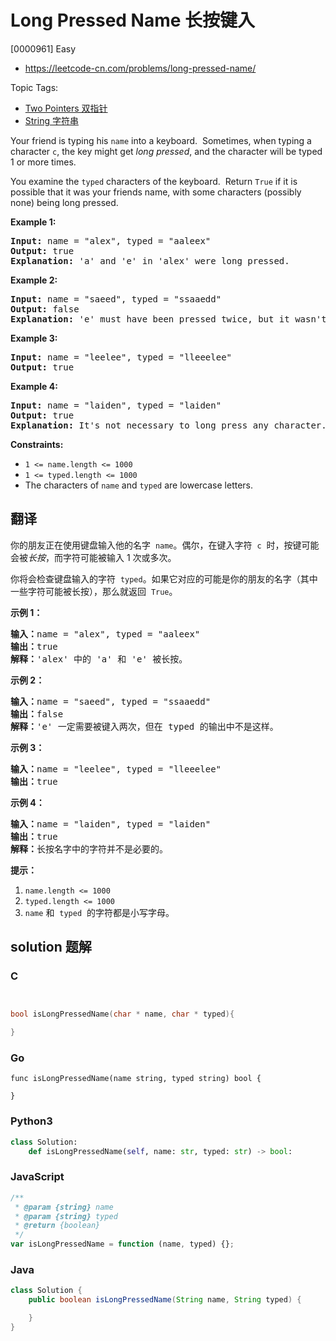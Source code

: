 # Long Pressed Name 长按键入

[0000961] Easy

- https://leetcode-cn.com/problems/long-pressed-name/

Topic Tags:

- [Two Pointers 双指针](https://leetcode-cn.com/tag/two-pointers/)
- [String 字符串](https://leetcode-cn.com/tag/string/)

Your friend is typing his `name` into a keyboard.  Sometimes, when typing a character `c`, the key might get _long pressed_, and the character will be typed 1 or more times.

You examine the `typed` characters of the keyboard.  Return `True` if it is possible that it was your friends name, with some characters (possibly none) being long pressed.

**Example 1:**

<pre><strong>Input:</strong> name = "alex", typed = "aaleex"
<strong>Output:</strong> true
<strong>Explanation: </strong>'a' and 'e' in 'alex' were long pressed.
</pre>

**Example 2:**

<pre><strong>Input:</strong> name = "saeed", typed = "ssaaedd"
<strong>Output:</strong> false
<strong>Explanation: </strong>'e' must have been pressed twice, but it wasn't in the typed output.
</pre>

**Example 3:**

<pre><strong>Input:</strong> name = "leelee", typed = "lleeelee"
<strong>Output:</strong> true
</pre>

**Example 4:**

<pre><strong>Input:</strong> name = "laiden", typed = "laiden"
<strong>Output:</strong> true
<strong>Explanation: </strong>It's not necessary to long press any character.
</pre>

**Constraints:**

- `1 <= name.length <= 1000`
- `1 <= typed.length <= 1000`
- The characters of `name` and `typed` are lowercase letters.

## 翻译

你的朋友正在使用键盘输入他的名字  `name`。偶尔，在键入字符  `c`  时，按键可能会被*长按*，而字符可能被输入 1 次或多次。

你将会检查键盘输入的字符  `typed`。如果它对应的可能是你的朋友的名字（其中一些字符可能被长按），那么就返回  `True`。

**示例 1：**

<pre><strong>输入：</strong>name = "alex", typed = "aaleex"
<strong>输出：</strong>true
<strong>解释：</strong>'alex' 中的 'a' 和 'e' 被长按。
</pre>

**示例 2：**

<pre><strong>输入：</strong>name = "saeed", typed = "ssaaedd"
<strong>输出：</strong>false
<strong>解释：</strong>'e' 一定需要被键入两次，但在 typed 的输出中不是这样。
</pre>

**示例 3：**

<pre><strong>输入：</strong>name = "leelee", typed = "lleeelee"
<strong>输出：</strong>true
</pre>

**示例 4：**

<pre><strong>输入：</strong>name = "laiden", typed = "laiden"
<strong>输出：</strong>true
<strong>解释：</strong>长按名字中的字符并不是必要的。
</pre>

**提示：**

1.  `name.length <= 1000`
2.  `typed.length <= 1000`
3.  `name` 和  `typed`  的字符都是小写字母。

## solution 题解

### C

```c


bool isLongPressedName(char * name, char * typed){

}
```

### Go

```golang
func isLongPressedName(name string, typed string) bool {

}
```

### Python3

```python
class Solution:
    def isLongPressedName(self, name: str, typed: str) -> bool:
```

### JavaScript

```javascript
/**
 * @param {string} name
 * @param {string} typed
 * @return {boolean}
 */
var isLongPressedName = function (name, typed) {};
```

### Java

```java
class Solution {
    public boolean isLongPressedName(String name, String typed) {

    }
}
```
